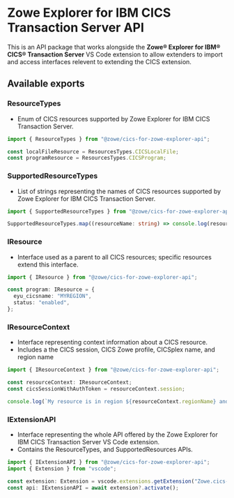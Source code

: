 # Zowe Explorer for IBM CICS Transaction Server API

This is an API package that works alongside the **Zowe&reg; Explorer for IBM&reg; CICS&reg; Transaction Server** VS Code extension to allow extenders to import and access interfaces relevent to extending the CICS extension.

## Available exports

### ResourceTypes

- Enum of CICS resources supported by Zowe Explorer for IBM CICS Transaction Server.

```typescript
import { ResourceTypes } from "@zowe/cics-for-zowe-explorer-api";

const localFileResource = ResourcesTypes.CICSLocalFile;
const programResource = ResourcesTypes.CICSProgram;
```

### SupportedResourceTypes

- List of strings representing the names of CICS resources supported by Zowe Explorer for IBM CICS Transaction Server.

```typescript
import { SupportedResourceTypes } from "@zowe/cics-for-zowe-explorer-api";

SupportedResourceTypes.map((resourceName: string) => console.log(resourceName));
```

### IResource

- Interface used as a parent to all CICS resources; specific resources extend this interface.

```typescript
import { IResource } from "@zowe/cics-for-zowe-explorer-api";

const program: IResource = {
  eyu_cicsname: "MYREGION",
  status: "enabled",
};
```

### IResourceContext

- Interface representing context information about a CICS resource.
- Includes a the CICS session, CICS Zowe profile, CICSplex name, and region name

```typescript
import { IResourceContext } from "@zowe/cics-for-zowe-explorer-api";

const resourceContext: IResourceContext;
const cicsSessionWithAuthToken = resourceContext.session;

console.log(`My resource is in region ${resourceContext.regionName} and CICSplex ${resourceContext.cicsplexName}`);
```

### IExtensionAPI

- Interface representing the whole API offered by the Zowe Explorer for IBM CICS Transaction Server VS Code extension.
- Contains the ResourceTypes, and SupportedResources APIs.

```typescript
import { IExtensionAPI } from "@zowe/cics-for-zowe-explorer-api";
import { Extension } from "vscode";

const extension: Extension = vscode.extensions.getExtension("Zowe.cics-extension-for-zowe");
const api: IExtensionAPI = await extension?.activate();
```
